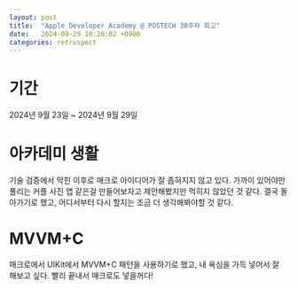 ```yaml
---
layout: post
title:  "Apple Developer Academy @ POSTECH 30주차 회고"
date:   2024-09-29 10:20:02 +0900
categories: retrospect
---
```


# 기간
2024년 9월 23일 ~ 2024년 9월 29일

# 아카데미 생활
기술 검증에서 막힌 이후로 매크로 아이디어가 잘 좁혀지지 않고 있다. 가까이 있어야만 풀리는 커플 사진 앱 같은걸 만들어보자고 제안해봤지만 먹히지 않았던 것 같다. 결국 돌아가기로 했고, 어디서부터 다시 할지는 조금 더 생각해봐야할 것 같다.

# MVVM+C
매크로에서 UIKit에서 MVVM+C 패턴을 사용하기로 했고, 내 욕심을 가득 넣어서 잘 해보고 싶다. 빨리 끝내서 매크로도 넣을꺼다!